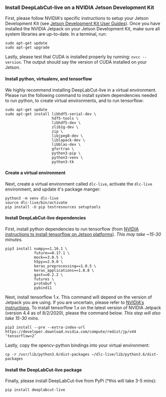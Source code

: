 ### Install DeepLabCut-live on a NVIDIA Jetson Development Kit

First, please follow NVIDIA's specific instructions to setup your Jetson Development Kit (see [Jetson Development Kit User Guides](https://developer.nvidia.com/embedded/learn/getting-started-jetson)). Once you have installed the NVIDIA Jetpack on your Jetson Development Kit, make sure all system libraries are up-to-date. In a terminal, run:
```
sudo apt-get update
sudo apt-get upgrade
```
Lastly, please test that CUDA is installed properly by running: `nvcc --version`. The output should say the version of CUDA installed on your Jetson.

#### Install python, virtualenv, and tensorflow

We highly recommend installing DeepLabCut-live in a virtual environment. Please run the following command to install system dependencies needed to run python, to create virtual environments, and to run tensorflow:
```
sudo apt-get update
sudo apt-get install libhdf5-serial-dev \
                     hdf5-tools \
                     libhdf5-dev \
                     zlib1g-dev \
                     zip \
                     libjpeg8-dev \
                     liblapack-dev \
                     libblas-dev \
                     gfortran \
                     python3-pip \
                     python3-venv \
                     python3-tk
```

#### Create a virtual environment

Next, create a virtual environment called `dlc-live`, activate the `dlc-live` environment, and update it's package manger:
```
python3 -m venv dlc-live
source dlc-live/bin/activate
pip install -U pip testresources setuptools
```

#### Install DeepLabCut-live dependencies

First, install python dependencies to run tensorflow (from [NVIDIA instructions to install tensorflow on Jetson platforms](https://docs.nvidia.com/deeplearning/frameworks/install-tf-jetson-platform/index.html)). *This may take ~15-30 minutes.*
```
pip3 install numpy==1.16.1 \
             future==0.17.1 \
             mock==3.0.5 \
             h5py==2.9.0 \
             keras_preprocessing==1.0.5 \
             keras_applications==1.0.8 \
             gast==0.2.2 \
             futures \
             protobuf \
             pybind11
```

Next, install tensorflow 1.x. This command will depend on the version of Jetpack you are using. If you are uncertain, please refer to [NVIDIA's instructions](https://docs.nvidia.com/deeplearning/frameworks/install-tf-jetson-platform/index.html#install). To install tensorflow 1.x on the latest version of NVIDIA Jetpack (version 4.4 as of 8/2/2020), please the command below. *This step will also take 15-30 mins*.
```
pip3 install --pre --extra-index-url https://developer.download.nvidia.com/compute/redist/jp/v44 ‘tensorflow<2’
```

Lastly, copy the opencv-python bindings into your virtual environment:
```
cp -r /usr/lib/python3.6/dist-packages ~/dlc-live/lib/python3.6/dist-packages
```

#### Install the DeepLabCut-live package

Finally, please install DeepLabCut-live from PyPi (*this will take 3-5 mins):
```
pip install deeplabcut-live
```





